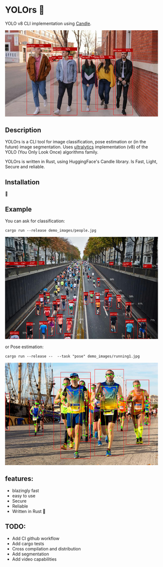 # YOLOrs 🚧
YOLO v8 CLI implementation using [Candle](https://github.com/huggingface/candle/tree/main).

!["people classified by yolors](https://github.com/martin-conur/yolors/blob/main/demo_images/people.classification.jpg)

## Description
YOLOrs is a CLI tool for image classification, pose estimation or (in the future) image segmentation. Uses [ultralytics](https://yolov8.com) implementation (v8) of the YOLO (You Only Look Once) algorithms family. 

YOLOrs is written in Rust, using HuggingFace's Candle library. Is Fast, Light, Secure and reliable.


## Installation
🚧

## Example
You can ask for classification: 

``` console
cargo run --release demo_images/people.jpg    
```
!["result classification"](https://github.com/martin-conur/yolors/blob/main/demo_images/running2.pp.jpg)


or Pose estimation:

 ```console
 cargo run --release --  --task "pose" demo_images/running1.jpg
 ```
 
 !["result pose"](https://github.com/martin-conur/yolors/blob/main/demo_images/running1.pose.jpg)

## features:
  * blazingly fast
  * easy to use
  * Secure
  * Reliable
  * Written in Rust 🤘

## TODO:
 * Add CI github workflow
 * Add cargo tests
 * Cross compilation and distribution
 * Add segmentation
 * Add video capabilities
